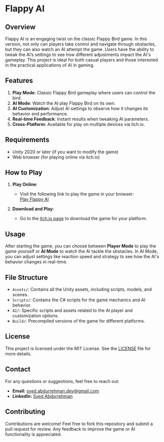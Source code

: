 # Flappy AI

## Overview
Flappy AI is an engaging twist on the classic Flappy Bird game. In this version, not only can players take control and navigate through obstacles, but they can also watch an AI attempt the game. Users have the ability to tweak the AI’s settings to see how different adjustments impact the AI's gameplay. This project is ideal for both casual players and those interested in the practical applications of AI in gaming.

## Features
1. **Play Mode**: Classic Flappy Bird gameplay where users can control the bird.
2. **AI Mode**: Watch the AI play Flappy Bird on its own.
3. **AI Customization**: Adjust AI settings to observe how it changes its behavior and performance.
4. **Real-time Feedback**: Instant results when tweaking AI parameters.
5. **Cross-Platform**: Available for play on multiple devices via itch.io.

## Requirements
- Unity 2020 or later (if you want to modify the game)
- Web browser (for playing online via itch.io)

## How to Play
1. **Play Online**:
   - Visit the following link to play the game in your browser:  
     [Play Flappy AI](https://syed-abdurrehman.itch.io/flappy-ai)

2. **Download and Play**:
   - Go to the [itch.io page](https://syed-abdurrehman.itch.io/flappy-ai) to download the game for your platform.

## Usage
After starting the game, you can choose between **Player Mode** to play the game yourself or **AI Mode** to watch the AI tackle the obstacles. In AI Mode, you can adjust settings like reaction speed and strategy to see how the AI's behavior changes in real-time.

## File Structure
- `Assets/`: Contains all the Unity assets, including scripts, models, and scenes.
- `Scripts/`: Contains the C# scripts for the game mechanics and AI behavior.
- `AI/`: Specific scripts and assets related to the AI player and customization options.
- `Build/`: Precompiled versions of the game for different platforms.

## License
This project is licensed under the MIT License. See the [LICENSE](LICENSE) file for more details.

## Contact
For any questions or suggestions, feel free to reach out:
- **Email:** syed.abdurrehman.dev@gmail.com
- **LinkedIn:** [Syed Abdurrehman](https://www.linkedin.com/in/syed-abdurrehman)

## Contributing
Contributions are welcome! Feel free to fork this repository and submit a pull request for review. Any feedback to improve the game or AI functionality is appreciated.


